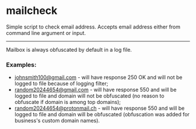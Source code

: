 # mailcheck
Simple script to check email address. Accepts email address either from command line argument or input.
___

Mailbox is always obfuscated by default in a log file.

### Examples:
+ johnsmith100@gmail.com - will have response 250 OK and will not be logged to file because of logging filter;
+ random20244654@gmail.com - will have response 550 and will be logged to file and domain will not be obfuscated (no reason to obfuscate if domain is among top domains);
+ random20244654@protonmail.ch - will have response 550 and will be logged to file and domain will be obfuscated (obfuscation was added for business's custom domain names).